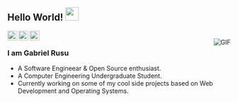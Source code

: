 ## Hello World! <img src="https://raw.githubusercontent.com/iampavangandhi/iampavangandhi/master/gifs/Hi.gif" width="30px"></h2>

<a href="https://www.linkedin.com/in/ajay-singh-khalsa/">
  <img align="left" alt="Gabi's Linkdein" width="22px" src="https://cdn.jsdelivr.net/npm/simple-icons@v3/icons/linkedin.svg" />
</a>
<a href="https://github.com/AjayKhalsa">
  <img align="left" alt="Gabi's Github" width="22px" src="https://cdn.jsdelivr.net/npm/simple-icons@v3/icons/github.svg" />
</a>
<a href="https://www.hackerrank.com/ajaykhalsa_ak">
  <img align="left" alt="Gabi's Hackerrank" width="22px" src="https://cdn.jsdelivr.net/npm/simple-icons@v3/icons/hackerrank.svg" />
</a>
<br />
<img align="right" alt="GIF" src="https://www.alphabeta.ro/agency/images/grafica/portfolio/10_coding_dribbble.gif" />

### I am Gabriel Rusu
- A Software Engineear & Open Source enthusiast.
- A Computer Engineering Undergraduate Student. 
- Currently working on some of my cool side projects based on Web Development and Operating Systems.
